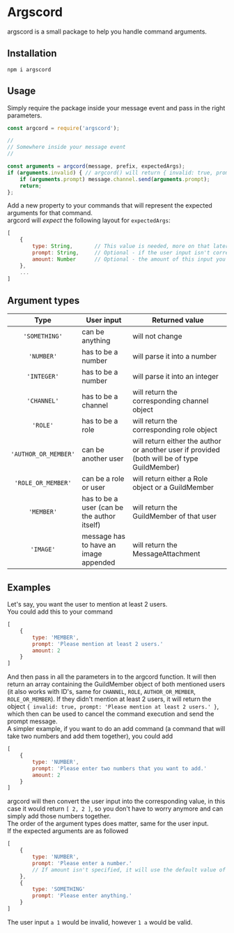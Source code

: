 # Argscord
argscord is a small package to help you handle command arguments.
## Installation
```
npm i argscord
```
## Usage
Simply require the package inside your message event and pass in the right parameters.
```js
const argcord = require('argscord');

//
// Somewhere inside your message event
//

const arguments = argcord(message, prefix, expectedArgs);
if (arguments.invalid) { // argcord() will return { invalid: true, prompt: argument.prompt } if the user didn't input the correct arguments
    if (arguments.prompt) message.channel.send(arguments.prompt);
    return;
};
```
Add a new property to your commands that will represent the expected arguments for that command.\
argcord will _expect_ the following layout for `expectedArgs`:
```js
[
    {
        type: String,       // This value is needed, more on that later.
        prompt: String,     // Optional - if the user input isn't correct, it will send a message
        amount: Number      // Optional - the amount of this input you are expecting
    },
    ...
]
```
## Argument types
|         Type         | User input                                  | Returned value                                                                               |
|:--------------------:|---------------------------------------------|----------------------------------------------------------------------------------------------|
|     `'SOMETHING'`    | can be anything                             | will not change                                                                              |
|      `'NUMBER'`      | has to be a number                          | will parse it into a number                                                                  |
|      `'INTEGER'`     | has to be a number                          | will parse it into an integer                                                                |
|      `'CHANNEL'`     | has to be a channel                         | will return the corresponding channel object                                                 |
|       `'ROLE'`       | has to be a role                            | will return the corresponding role object                                                    |
| `'AUTHOR_OR_MEMBER'` | can be another user                         | will return either the author or another user if provided (both will be of type GuildMember) |
|  `'ROLE_OR_MEMBER'`  | can be a role or user                       | will return either a Role object or a GuildMember                                            |
|      `'MEMBER'`      | has to be a user (can be the author itself) | will return the GuildMember of that user                                                     |
|       `'IMAGE'`      | message has to have an image appended       | will return the MessageAttachment                                                            |
## Examples
Let's say, you want the user to mention at least 2 users.\
You could add this to your command
```js
[
    {
        type: 'MEMBER',
        prompt: 'Please mention at least 2 users.'
        amount: 2
    }
]
```
And then pass in all the parameters in to the argcord function. It will then return an array containing the GuildMember object of both mentioned users (it also works with ID's, same for `CHANNEL`, `ROLE`, `AUTHOR_OR_MEMBER`, `ROLE_OR_MEMBER`). If they didn't mention at least 2 users, it will return the object `{ invalid: true, prompt: 'Please mention at least 2 users.' }`, which then can be used to cancel the command execution and send the prompt message.\
A simpler example, if you want to do an add command (a command that will take two numbers and add them together), you could add
```js
[
    {
        type: 'NUMBER',
        prompt: 'Please enter two numbers that you want to add.'
        amount: 2
    }
]
```
argcord will then convert the user input into the corresponding value, in this case it would return `[ 2, 2 ]`, so you don't have to worry anymore and can simply add those numbers together.\
The order of the argument types does matter, same for the user input.\
If the expected arguments are as followed
```js
[
    {
        type: 'NUMBER',
        prompt: 'Please enter a number.'
        // If amount isn't specified, it will use the default value of 1
    },
    {
        type: 'SOMETHING'
        prompt: 'Please enter anything.'
    }
]
```
The user input `a 1` would be invalid, however `1 a` would be valid.